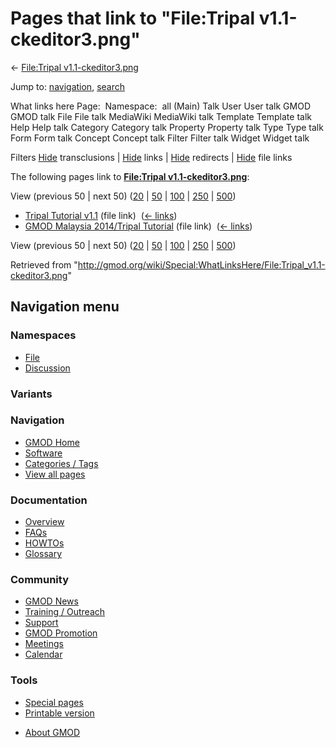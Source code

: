 <div id="mw-page-base" class="noprint">

</div>

<div id="mw-head-base" class="noprint">

</div>

<div id="content" class="mw-body" role="main">

<span id="top"></span>

<div id="mw-js-message" style="display:none;">

</div>



# <span dir="auto">Pages that link to "File:Tripal v1.1-ckeditor3.png"</span>

<div id="bodyContent">

<div id="contentSub">

← [File:Tripal
v1.1-ckeditor3.png](/wiki/File:Tripal_v1.1-ckeditor3.png "File:Tripal v1.1-ckeditor3.png")

</div>

<div id="jump-to-nav" class="mw-jump">

Jump to: [navigation](#mw-navigation), [search](#p-search)

</div>

<div id="mw-content-text">

What links here Page:  Namespace:  all (Main) Talk User User talk GMOD
GMOD talk File File talk MediaWiki MediaWiki talk Template Template talk
Help Help talk Category Category talk Property Property talk Type Type
talk Form Form talk Concept Concept talk Filter Filter talk Widget
Widget talk

Filters
[Hide](/mediawiki/index.php?title=Special:WhatLinksHere/File:Tripal_v1.1-ckeditor3.png&hidetrans=1 "Special:WhatLinksHere/File:Tripal v1.1-ckeditor3.png")
transclusions \|
[Hide](/mediawiki/index.php?title=Special:WhatLinksHere/File:Tripal_v1.1-ckeditor3.png&hidelinks=1 "Special:WhatLinksHere/File:Tripal v1.1-ckeditor3.png")
links \|
[Hide](/mediawiki/index.php?title=Special:WhatLinksHere/File:Tripal_v1.1-ckeditor3.png&hideredirs=1 "Special:WhatLinksHere/File:Tripal v1.1-ckeditor3.png")
redirects \|
[Hide](/mediawiki/index.php?title=Special:WhatLinksHere/File:Tripal_v1.1-ckeditor3.png&hideimages=1 "Special:WhatLinksHere/File:Tripal v1.1-ckeditor3.png")
file links

The following pages link to **[File:Tripal
v1.1-ckeditor3.png](/wiki/File:Tripal_v1.1-ckeditor3.png "File:Tripal v1.1-ckeditor3.png")**:

View (previous 50 \| next 50)
([20](/mediawiki/index.php?title=Special:WhatLinksHere/File:Tripal_v1.1-ckeditor3.png&limit=20 "Special:WhatLinksHere/File:Tripal v1.1-ckeditor3.png")
\|
[50](/mediawiki/index.php?title=Special:WhatLinksHere/File:Tripal_v1.1-ckeditor3.png&limit=50 "Special:WhatLinksHere/File:Tripal v1.1-ckeditor3.png")
\|
[100](/mediawiki/index.php?title=Special:WhatLinksHere/File:Tripal_v1.1-ckeditor3.png&limit=100 "Special:WhatLinksHere/File:Tripal v1.1-ckeditor3.png")
\|
[250](/mediawiki/index.php?title=Special:WhatLinksHere/File:Tripal_v1.1-ckeditor3.png&limit=250 "Special:WhatLinksHere/File:Tripal v1.1-ckeditor3.png")
\|
[500](/mediawiki/index.php?title=Special:WhatLinksHere/File:Tripal_v1.1-ckeditor3.png&limit=500 "Special:WhatLinksHere/File:Tripal v1.1-ckeditor3.png"))

- [Tripal Tutorial
  v1.1](/wiki/Tripal_Tutorial_v1.1 "Tripal Tutorial v1.1") (file link) ‎
  <span class="mw-whatlinkshere-tools">([←
  links](/mediawiki/index.php?title=Special:WhatLinksHere&target=Tripal+Tutorial+v1.1 "Special:WhatLinksHere"))</span>
- [GMOD Malaysia 2014/Tripal
  Tutorial](/wiki/GMOD_Malaysia_2014/Tripal_Tutorial "GMOD Malaysia 2014/Tripal Tutorial")
  (file link) ‎ <span class="mw-whatlinkshere-tools">([←
  links](/mediawiki/index.php?title=Special:WhatLinksHere&target=GMOD+Malaysia+2014%2FTripal+Tutorial "Special:WhatLinksHere"))</span>

View (previous 50 \| next 50)
([20](/mediawiki/index.php?title=Special:WhatLinksHere/File:Tripal_v1.1-ckeditor3.png&limit=20 "Special:WhatLinksHere/File:Tripal v1.1-ckeditor3.png")
\|
[50](/mediawiki/index.php?title=Special:WhatLinksHere/File:Tripal_v1.1-ckeditor3.png&limit=50 "Special:WhatLinksHere/File:Tripal v1.1-ckeditor3.png")
\|
[100](/mediawiki/index.php?title=Special:WhatLinksHere/File:Tripal_v1.1-ckeditor3.png&limit=100 "Special:WhatLinksHere/File:Tripal v1.1-ckeditor3.png")
\|
[250](/mediawiki/index.php?title=Special:WhatLinksHere/File:Tripal_v1.1-ckeditor3.png&limit=250 "Special:WhatLinksHere/File:Tripal v1.1-ckeditor3.png")
\|
[500](/mediawiki/index.php?title=Special:WhatLinksHere/File:Tripal_v1.1-ckeditor3.png&limit=500 "Special:WhatLinksHere/File:Tripal v1.1-ckeditor3.png"))

</div>

<div class="printfooter">

Retrieved from
"<http://gmod.org/wiki/Special:WhatLinksHere/File:Tripal_v1.1-ckeditor3.png>"

</div>

<div id="catlinks" class="catlinks catlinks-allhidden">

</div>

<div class="visualClear">

</div>

</div>

</div>

<div id="mw-navigation">

## Navigation menu

<div id="mw-head">



<div id="left-navigation">

<div id="p-namespaces" class="vectorTabs" role="navigation"
aria-labelledby="p-namespaces-label">

### Namespaces

- <span id="ca-nstab-image"><a href="/wiki/File:Tripal_v1.1-ckeditor3.png" accesskey="c"
  title="View the file page [c]">File</a></span>
- <span id="ca-talk"><a
  href="/mediawiki/index.php?title=File_talk:Tripal_v1.1-ckeditor3.png&amp;action=edit&amp;redlink=1"
  accesskey="t"
  title="Discussion about the content page [t]">Discussion</a></span>

</div>

<div id="p-variants" class="vectorMenu emptyPortlet" role="navigation"
aria-labelledby="p-variants-label">

### 

### Variants[](#)

<div class="menu">

</div>

</div>

</div>





</div>

</div>

</div>

<div id="mw-panel">

<div id="p-logo" role="banner">

<a href="/wiki/Main_Page"
style="background-image: url(http://gmod.org/images/GMOD-cogs.png);"
title="Visit the main page"></a>

</div>

<div id="p-Navigation" class="portal" role="navigation"
aria-labelledby="p-Navigation-label">

### Navigation

<div class="body">

- <span id="n-GMOD-Home">[GMOD Home](/wiki/Main_Page)</span>
- <span id="n-Software">[Software](/wiki/GMOD_Components)</span>
- <span id="n-Categories-.2F-Tags">[Categories /
  Tags](/wiki/Categories)</span>
- <span id="n-View-all-pages">[View all
  pages](/wiki/Special:AllPages)</span>

</div>

</div>

<div id="p-Documentation" class="portal" role="navigation"
aria-labelledby="p-Documentation-label">

### Documentation

<div class="body">

- <span id="n-Overview">[Overview](/wiki/Overview)</span>
- <span id="n-FAQs">[FAQs](/wiki/Category:FAQ)</span>
- <span id="n-HOWTOs">[HOWTOs](/wiki/Category:HOWTO)</span>
- <span id="n-Glossary">[Glossary](/wiki/Glossary)</span>

</div>

</div>

<div id="p-Community" class="portal" role="navigation"
aria-labelledby="p-Community-label">

### Community

<div class="body">

- <span id="n-GMOD-News">[GMOD News](/wiki/GMOD_News)</span>
- <span id="n-Training-.2F-Outreach">[Training /
  Outreach](/wiki/Training_and_Outreach)</span>
- <span id="n-Support">[Support](/wiki/Support)</span>
- <span id="n-GMOD-Promotion">[GMOD
  Promotion](/wiki/GMOD_Promotion)</span>
- <span id="n-Meetings">[Meetings](/wiki/Meetings)</span>
- <span id="n-Calendar">[Calendar](/wiki/Calendar)</span>

</div>

</div>

<div id="p-tb" class="portal" role="navigation"
aria-labelledby="p-tb-label">

### Tools

<div class="body">

- <span id="t-specialpages"><a href="/wiki/Special:SpecialPages" accesskey="q"
  title="A list of all special pages [q]">Special pages</a></span>
- <span id="t-print"><a
  href="/mediawiki/index.php?title=Special:WhatLinksHere/File:Tripal_v1.1-ckeditor3.png&amp;printable=yes"
  rel="alternate" accesskey="p"
  title="Printable version of this page [p]">Printable version</a></span>

</div>

</div>

</div>

</div>

<div id="footer" role="contentinfo">

- <span id="footer-places-about">[About
  GMOD](/wiki/GMOD:About "GMOD:About")</span>

<!-- -->






</div>
